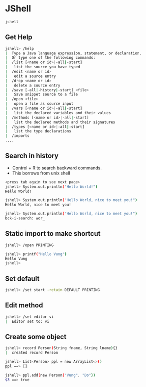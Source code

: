 # JShell
```bash
jshell
```

## Get Help
```bash
jshell> /help
|  Type a Java language expression, statement, or declaration.
|  Or type one of the following commands:
|  /list [<name or id>|-all|-start]
|  	list the source you have typed
|  /edit <name or id>
|  	edit a source entry
|  /drop <name or id>
|  	delete a source entry
|  /save [-all|-history|-start] <file>
|  	Save snippet source to a file
|  /open <file>
|  	open a file as source input
|  /vars [<name or id>|-all|-start]
|  	list the declared variables and their values
|  /methods [<name or id>|-all|-start]
|  	list the declared methods and their signatures
|  /types [<name or id>|-all|-start]
|  	list the type declarations
|  /imports 
....
```

## Search in history
- Control + R to search backward commands.
- This borrows from unix shell

```bash
<press tab again to see next page>
jshell> System.out.println("Hello World!")
Hello World!

jshell> System.out.println("Hello World, nice to meet you!")
Hello World, nice to meet you!

jshell> System.out.println("Hello World, nice to meet you!")
bck-i-search: wor_
```

## Static import to make shortcut

```bash
jshell> /open PRINTING

jshell> printf("Hello Vung")
Hello Vung
jshell> 

```

## Set default

```bash
jshell> /set start -retain DEFAULT PRINTING
```

## Edit method
```bash
jshell> /set editor vi
|  Editor set to: vi
```

## Create some object

```bash
jshell> record Person(String fname, String lname){}
|  created record Person

jshell> List<Person> ppl = new ArrayList<>()
ppl ==> []

jshell> ppl.add(new Person("Vung", "Do"))
$3 ==> true
```
